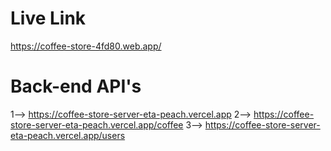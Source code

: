# Live Link
https://coffee-store-4fd80.web.app/


# Back-end API's
1--> https://coffee-store-server-eta-peach.vercel.app
2--> https://coffee-store-server-eta-peach.vercel.app/coffee
3--> https://coffee-store-server-eta-peach.vercel.app/users